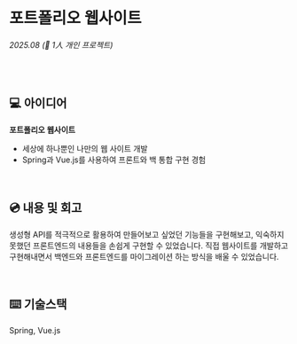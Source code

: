 # 포트폴리오 웹사이트

###### 2025.08 (👤 1人 개인 프로젝트)

<br />

## 💻 아이디어

**포트폴리오 웹사이트**

- 세상에 하나뿐인 나만의 웹 사이트 개발
- Spring과 Vue.js를 사용하여 프론트와 백 통합 구현 경험

<br />

## 💿 내용 및 회고

생성형 API를 적극적으로 활용하여 만들어보고 싶었던 기능들을 구현해보고, 익숙하지 못했던 프론트엔드의 내용들을 손쉽게 구현할 수 있었습니다.
직접 웹사이트를 개발하고 구현해내면서 백엔드와 프론트엔드를 마이그레이션 하는 방식을 배울 수 있었습니다.

<br />

## ⌨️ 기술스택

Spring, Vue.js